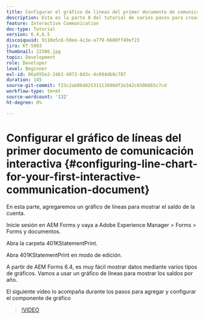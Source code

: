 ```yaml
---
title: Configurar el gráfico de líneas del primer documento de comunicación interactiva
description: Esta es la parte 8 del tutorial de varios pasos para crear el primer documento de comunicaciones interactivas para el canal Imprimir. En esta parte, agregaremos un gráfico de líneas para mostrar el saldo de la cuenta.
feature: Interactive Communication
doc-type: Tutorial
version: 6.4,6.5
discoiquuid: 9110e5c6-50ee-4c3e-a779-b680ff49ef23
jira: KT-5993
thumbnail: 22386.jpg
topic: Development
role: Developer
level: Beginner
exl-id: 86a955e2-2463-4973-8d3c-4c694db8c787
duration: 145
source-git-commit: f23c2ab86d42531113690df2e342c65060b5c7cd
workflow-type: tm+mt
source-wordcount: '132'
ht-degree: 0%

---
```


# Configurar el gráfico de líneas del primer documento de comunicación interactiva {#configuring-line-chart-for-your-first-interactive-communication-document}

En esta parte, agregaremos un gráfico de líneas para mostrar el saldo de la cuenta.

Inicie sesión en AEM Forms y vaya a Adobe Experience Manager > Forms > Forms y documentos.

Abra la carpeta 401KStatementPrint.

Abra 401KStatementPrint en modo de edición.

A partir de AEM Forms 6.4, es muy fácil mostrar datos mediante varios tipos de gráficos. Vamos a usar un gráfico de líneas para mostrar los saldos por año.

El siguiente vídeo lo acompaña durante los pasos para agregar y configurar el componente de gráfico

>[!VIDEO](https://video.tv.adobe.com/v/22386?quality=12&learn=on)
